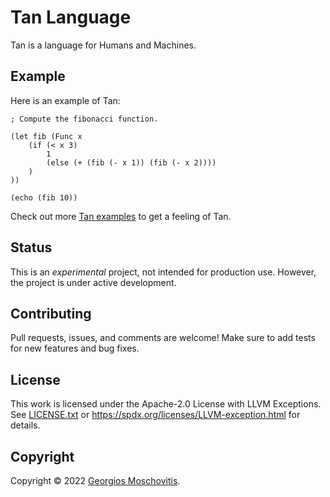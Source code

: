 # Tan Language

Tan is a language for Humans and Machines.

## Example

Here is an example of Tan:

```tan
; Compute the fibonacci function.

(let fib (Func x
    (if (< x 3)
        1
        (else (+ (fib (- x 1)) (fib (- x 2))))
    )
))

(echo (fib 10))
```

Check out more [Tan examples](https://github.com/tan-language/examples) to get a
feeling of Tan.

## Status

This is an _experimental_ project, not intended for production use. However, the
project is under active development.

## Contributing

Pull requests, issues, and comments are welcome! Make sure to add tests for new
features and bug fixes.

## License

This work is licensed under the Apache-2.0 License with LLVM Exceptions. See
[LICENSE.txt](LICENSE.txt) or <https://spdx.org/licenses/LLVM-exception.html>
for details.

## Copyright

Copyright © 2022 [Georgios Moschovitis](https://gmosx.com).
